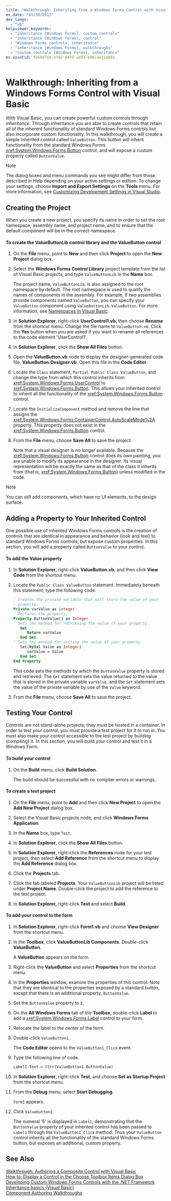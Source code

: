 ```yaml
---
title: "Walkthrough: Inheriting from a Windows Forms Control with Visual Basic"
ms.date: "03/30/2017"
dev_langs: 
  - "vb"
helpviewer_keywords: 
  - "inheritance [Windows Forms], custom controls"
  - "inheritance [Windows Forms], control"
  - "Windows Forms controls, inheritance"
  - "inheritance [Windows Forms], walkthroughs"
  - "custom controls [Windows Forms], inheritance"
ms.assetid: fb58d7c8-b702-4478-ad31-b00cae118882
---
```

# Walkthrough: Inheriting from a Windows Forms Control with Visual Basic
With Visual Basic, you can create powerful custom controls through *inheritance*. Through inheritance you are able to create controls that retain all of the inherent functionality of standard Windows Forms controls but also incorporate custom functionality. In this walkthrough, you will create a simple inherited control called `ValueButton`. This button will inherit functionality from the standard Windows Forms <xref:System.Windows.Forms.Button> control, and will expose a custom property called `ButtonValue`.  
  
> [!NOTE]
>  The dialog boxes and menu commands you see might differ from those described in Help depending on your active settings or edition. To change your settings, choose **Import and Export Settings** on the **Tools** menu. For more information, see [Customizing Development Settings in Visual Studio](http://msdn.microsoft.com/library/22c4debb-4e31-47a8-8f19-16f328d7dcd3).  
  
## Creating the Project  
 When you create a new project, you specify its name in order to set the root namespace, assembly name, and project name, and to ensure that the default component will be in the correct namespace.  
  
#### To create the ValueButtonLib control library and the ValueButton control  
  
1. On the **File** menu, point to **New** and then click **Project** to open the **New Project** dialog box.  
  
2. Select the **Windows Forms Control Library** project template from the list of Visual Basic projects, and type `ValueButtonLib` in the **Name** box.  
  
    The project name, `ValueButtonLib`, is also assigned to the root namespace by default. The root namespace is used to qualify the names of components in the assembly. For example, if two assemblies provide components named `ValueButton`, you can specify your `ValueButton` component using `ValueButtonLib.ValueButton`. For more information, see [Namespaces in Visual Basic](~/docs/visual-basic/programming-guide/program-structure/namespaces.md).  
  
3. In **Solution Explorer**, right-click **UserControl1.vb**, then choose **Rename** from the shortcut menu. Change the file name to `ValueButton.vb`. Click the **Yes** button when you are asked if you want to rename all references to the code element 'UserControl1'.  
  
4. In **Solution Explorer**, click the **Show All Files** button.  
  
5. Open the **ValueButton.vb** node to display the designer-generated code file, **ValueButton.Designer.vb**. Open this file in the **Code Editor**.  
  
6. Locate the `Class` statement, `Partial Public Class ValueButton`, and change the type from which this control inherits from <xref:System.Windows.Forms.UserControl> to <xref:System.Windows.Forms.Button>. This allows your inherited control to inherit all the functionality of the <xref:System.Windows.Forms.Button> control.  
  
7. Locate the `InitializeComponent` method and remove the line that assigns the <xref:System.Windows.Forms.ContainerControl.AutoScaleMode%2A> property. This property does not exist in the <xref:System.Windows.Forms.Button> control.  
  
8. From the **File** menu, choose **Save All** to save the project.  
  
    Note that a visual designer is no longer available. Because the <xref:System.Windows.Forms.Button> control does its own painting, you are unable to modify its appearance in the designer. Its visual representation will be exactly the same as that of the class it inherits from (that is, <xref:System.Windows.Forms.Button>) unless modified in the code.  
  
> [!NOTE]
>  You can still add components, which have no UI elements, to the design surface.  
  
## Adding a Property to Your Inherited Control  
 One possible use of inherited Windows Forms controls is the creation of controls that are identical in appearance and behavior (look and feel) to standard Windows Forms controls, but expose custom properties. In this section, you will add a property called `ButtonValue` to your control.  
  
#### To add the Value property  
  
1. In **Solution Explorer**, right-click **ValueButton.vb**, and then click **View Code** from the shortcut menu.  
  
2. Locate the `Public Class ValueButton` statement. Immediately beneath this statement, type the following code:  
  
   ```vb  
   ' Creates the private variable that will store the value of your   
   ' property.  
   Private varValue as integer  
   ' Declares the property.  
   Property ButtonValue() as Integer  
   ' Sets the method for retrieving the value of your property.  
      Get  
         Return varValue  
      End Get  
   ' Sets the method for setting the value of your property.  
      Set(ByVal Value as Integer)  
         varValue = Value  
      End Set  
   End Property  
   ```  
  
    This code sets the methods by which the `ButtonValue` property is stored and retrieved. The `Get` statement sets the value returned to the value that is stored in the private variable `varValue`, and the `Set` statement sets the value of the private variable by use of the `Value` keyword.  
  
3. From the **File** menu, choose **Save All** to save the project.  
  
## Testing Your Control  
 Controls are not stand-alone projects; they must be hosted in a container. In order to test your control, you must provide a test project for it to run in. You must also make your control accessible to the test project by building (compiling) it. In this section, you will build your control and test it in a Windows Form.  
  
#### To build your control  
  
1. On the **Build** menu, click **Build Solution**.  
  
    The build should be successful with no compiler errors or warnings.  
  
#### To create a test project  
  
1. On the **File** menu, point to **Add** and then click **New Project** to open the **Add New Project** dialog box.  
  
2. Select the Visual Basic projects node, and click **Windows Forms Application**.  
  
3. In the **Name** box, type `Test`.  
  
4. In **Solution Explorer**, click the **Show All Files** button.  
  
5. In **Solution Explorer**, right-click the **References** node for your test project, then select **Add Reference** from the shortcut menu to display the **Add Reference** dialog box.  
  
6. Click the **Projects** tab.  
  
7. Click the tab labeled **Projects**. Your `ValueButtonLib` project will be listed under **Project Name**. Double-click the project to add the reference to the test project.  
  
8. In **Solution Explorer,** right-click **Test** and select **Build**.  
  
#### To add your control to the form  
  
1. In **Solution Explorer**, right-click **Form1.vb** and choose **View Designer** from the shortcut menu.  
  
2. In the **Toolbox**, click **ValueButtonLib Components**. Double-click **ValueButton**.  
  
    A **ValueButton** appears on the form.  
  
3. Right-click the **ValueButton** and select **Properties** from the shortcut menu.  
  
4. In the **Properties** window, examine the properties of this control. Note that they are identical to the properties exposed by a standard button, except that there is an additional property, `ButtonValue`.  
  
5. Set the `ButtonValue` property to `5`.  
  
6. On the **All Windows Forms** tab of the **Toolbox**, double-click **Label** to add a <xref:System.Windows.Forms.Label> control to your form.  
  
7. Relocate the label to the center of the form.  
  
8. Double-click `ValueButton1`.  
  
    The **Code Editor** opens to the `ValueButton1_Click` event.  
  
9. Type the following line of code.  
  
    ```vb  
    Label1.Text = CStr(ValueButton1.ButtonValue)  
    ```  
  
10. In **Solution Explorer**, right-click **Test**, and choose **Set as Startup Project** from the shortcut menu.  
  
11. From the **Debug** menu, select **Start Debugging**.  
  
     `Form1` appears.  
  
12. Click `Valuebutton1`.  
  
     The numeral '5' is displayed in `Label1`, demonstrating that the `ButtonValue` property of your inherited control has been passed to `Label1` through the `ValueButton1_Click` method. Thus your `ValueButton` control inherits all the functionality of the standard Windows Forms button, but exposes an additional, custom property.  
  
## See Also  
 [Walkthrough: Authoring a Composite Control with Visual Basic](../../../../docs/framework/winforms/controls/walkthrough-authoring-a-composite-control-with-visual-basic.md)  
 [How to: Display a Control in the Choose Toolbox Items Dialog Box](../../../../docs/framework/winforms/controls/how-to-display-a-control-in-the-choose-toolbox-items-dialog-box.md)  
 [Developing Custom Windows Forms Controls with the .NET Framework](../../../../docs/framework/winforms/controls/developing-custom-windows-forms-controls.md)  
 [Inheritance basics (Visual Basic)](~/docs/visual-basic/programming-guide/language-features/objects-and-classes/inheritance-basics.md)  
 [Component Authoring Walkthroughs](http://msdn.microsoft.com/library/c414cca9-2489-4208-8b38-954586d91c13)
